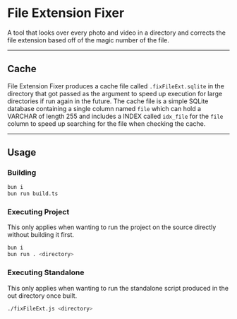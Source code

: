 # File Extension Fixer

A tool that looks over every photo and video in a directory and corrects the file extension based off of the magic number of the file.

---

## Cache

File Extension Fixer produces a cache file called `.fixFileExt.sqlite` in the directory that got passed as the argument to speed up execution for large directories if run again in the future. The cache file is a simple SQLite database containing a single column named `file` which can hold a VARCHAR of length 255 and includes a INDEX called `idx_file` for the `file` column to speed up searching for the file when checking the cache.

---

## Usage

### Building

```bash
bun i
bun run build.ts
```

### Executing Project

This only applies when wanting to run the project on the source directly without building it first.

```bash
bun i
bun run . <directory>
```

### Executing Standalone

This only applies when wanting to run the standalone script produced in the out directory once built.

```bash
./fixFileExt.js <directory>
```

